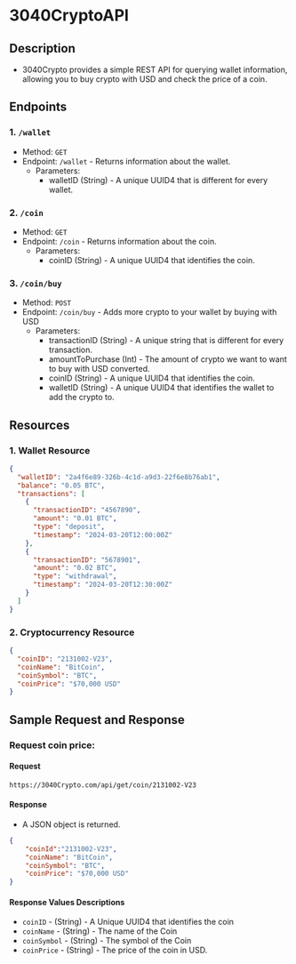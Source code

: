 # 3040CryptoAPI

## Description

* 3040Crypto provides a simple REST API for querying wallet information, allowing you to buy crypto with USD and check the price of a coin.

## Endpoints

### 1. ``/wallet``
* Method: ``GET`` 
* Endpoint: ``/wallet`` - Returns information about the wallet.
    * Parameters: 
      * walletID (String) - A unique UUID4 that is different for every wallet.

### 2. ``/coin``
* Method: ``GET``
* Endpoint: ``/coin`` - Returns information about the coin.
    * Parameters:
      * coinID (String) - A unique UUID4 that identifies the coin.

### 3. ``/coin/buy``
* Method: ``POST``
* Endpoint: ``/coin/buy`` - Adds more crypto to your wallet by buying with USD
    * Parameters:
      * transactionID (String) - A unique string that is different for every transaction.    
      * amountToPurchase (Int) - The amount of crypto we want to want to buy with USD converted.
      * coinID (String) - A unique UUID4 that identifies the coin.
      * walletID (String) - A unique UUID4 that identifies the wallet to add the crypto to.

## Resources

### 1. Wallet Resource
```json
{
  "walletID": "2a4f6e89-326b-4c1d-a9d3-22f6e8b76ab1",
  "balance": "0.05 BTC",
  "transactions": [
    {
      "transactionID": "4567890",
      "amount": "0.01 BTC",
      "type": "deposit",
      "timestamp": "2024-03-20T12:00:00Z"
    },
    {
      "transactionID": "5678901",
      "amount": "0.02 BTC",
      "type": "withdrawal",
      "timestamp": "2024-03-20T12:30:00Z"
    }
  ]
}
```

### 2. Cryptocurrency Resource
```json
{
  "coinID": "2131002-V23",
  "coinName": "BitCoin",
  "coinSymbol": "BTC",
  "coinPrice": "$70,000 USD"
}
```

## Sample Request and Response

### Request coin price:

#### Request

```
https://3040Crypto.com/api/get/coin/2131002-V23
```

#### Response
* A JSON object is returned. 

```json
{
    "coinId":"2131002-V23",
    "coinName": "BitCoin",
    "coinSymbol": "BTC",
    "coinPrice": "$70,000 USD"
} 
```

#### Response Values Descriptions

* ```coinID``` - (String) - A Unique UUID4 that identifies the coin
* ``coinName`` - (String) - The name of the Coin
* ``coinSymbol`` - (String) - The symbol of the Coin
* ``coinPrice`` - (String) - The price of the coin in USD.
